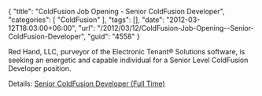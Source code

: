 {
	"title": "ColdFusion Job Opening -  Senior ColdFusion Developer",
	"categories": [
		"ColdFusion"
	],
	"tags": [],
	"date": "2012-03-12T18:03:00+06:00",
	"url": "/2012/03/12/ColdFusion-Job-Opening--Senior-ColdFusion-Developer",
	"guid": "4558"
}

Red Hand, LLC, purveyor of the Electronic Tenant® Solutions software, is seeking an energetic and capable individual for a Senior Level ColdFusion Developer position.

Details: <a href="http://www.electronictenant.com/main.cfm?sid=careers&pid=senior_coldfusion_developer">Senior ColdFusion Developer (Full Time)</a>